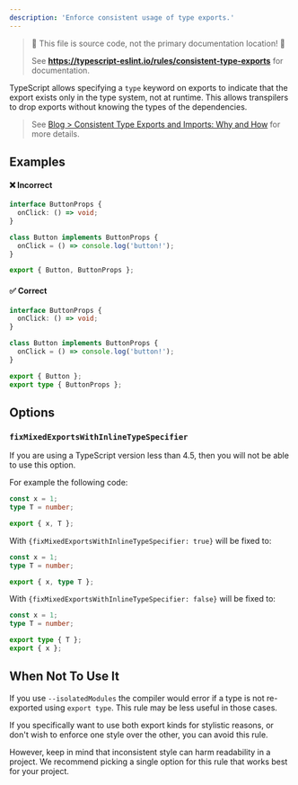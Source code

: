 ```yaml
---
description: 'Enforce consistent usage of type exports.'
---
```


> 🛑 This file is source code, not the primary documentation location! 🛑
>
> See **https://typescript-eslint.io/rules/consistent-type-exports** for documentation.

TypeScript allows specifying a `type` keyword on exports to indicate that the export exists only in the type system, not at runtime.
This allows transpilers to drop exports without knowing the types of the dependencies.

> See [Blog > Consistent Type Exports and Imports: Why and How](/blog/consistent-type-imports-and-exports-why-and-how) for more details.

## Examples

<!--tabs-->

#### ❌ Incorrect

```ts
interface ButtonProps {
  onClick: () => void;
}

class Button implements ButtonProps {
  onClick = () => console.log('button!');
}

export { Button, ButtonProps };
```

#### ✅ Correct

```ts
interface ButtonProps {
  onClick: () => void;
}

class Button implements ButtonProps {
  onClick = () => console.log('button!');
}

export { Button };
export type { ButtonProps };
```

<!--/tabs-->

## Options

### `fixMixedExportsWithInlineTypeSpecifier`

<!-- insert option description -->

If you are using a TypeScript version less than 4.5, then you will not be able to use this option.

For example the following code:

```ts
const x = 1;
type T = number;

export { x, T };
```

With `{fixMixedExportsWithInlineTypeSpecifier: true}` will be fixed to:

```ts
const x = 1;
type T = number;

export { x, type T };
```

With `{fixMixedExportsWithInlineTypeSpecifier: false}` will be fixed to:

```ts
const x = 1;
type T = number;

export type { T };
export { x };
```

## When Not To Use It

If you use `--isolatedModules` the compiler would error if a type is not re-exported using `export type`.
This rule may be less useful in those cases.

If you specifically want to use both export kinds for stylistic reasons, or don't wish to enforce one style over the other, you can avoid this rule.

However, keep in mind that inconsistent style can harm readability in a project.
We recommend picking a single option for this rule that works best for your project.
